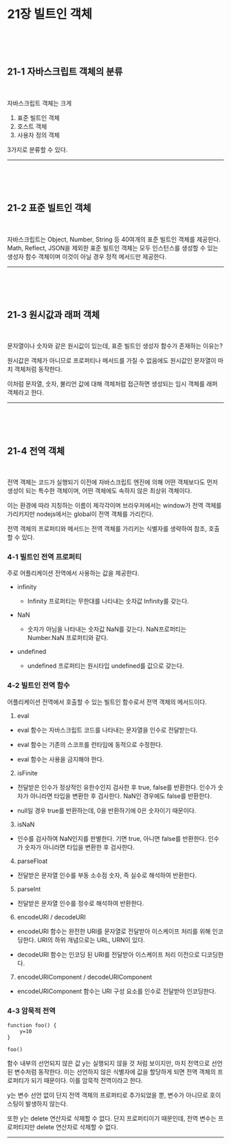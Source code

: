 # 21장 빌트인 객체

<br>
<br>
<br>

## 21-1 자바스크립트 객체의 분류

<br>

자바스크립트 객체는 크게

1. 표준 빌트인 객체
2. 호스트 객체
3. 사용자 정의 객체

3가지로 분류할 수 있다.

---

<br>
<br>
<br>

## 21-2 표준 빌트인 객체

<br>

자바스크립트는 Object, Number, String 등 40여개의 표준 빌트인 객체를 제공한다.
Math, Reflect, JSON을 제외한 표준 빌트인 객체는 모두 인스턴스를 생성할 수 있는 생성자 함수 객체이며 이것이 아닐 경우 정적 메서드만 제공한다.

---

<br>
<br>
<br>

## 21-3 원시값과 래퍼 객체

<br>

문자열이나 숫자와 같은 원시값이 있는데, 표준 빌트인 생성자 함수가 존재하는 이유는?

원시값은 객체가 아니므로 프로퍼티나 메서드를 가질 수 없음에도 원시값인 문자열이 마치 객체처럼 동작한다.

이처럼 문자열, 숫자, 불리언 값에 대해 객체처럼 접근하면 생성되는 임시 객체를 래퍼 객체라고 한다.

---

<br>
<br>
<br>

## 21-4 전역 객체

<br>

전역 객체는 코드가 실행되기 이전에 자바스크립트 엔진에 의해 어떤 객체보다도 먼저 생성이 되는 특수한 객체이며, 어떤 객체에도 속하지 않은 최상위 객체이다.

이는 환경에 따라 지칭하는 이름이 제각각이며 브라우저에서는 window가 전역 객체를 가리키지만 nodejs에서는 global이 전역 객체를 가리킨다.

전역 객체의 프로퍼티와 메서드는 전역 객체를 가리키는 식별자를 생략하여 참조, 호출할 수 있다.

### 4-1 빌트인 전역 프로퍼티

주로 어플리케이션 전역에서 사용하는 값을 제공한다.

- infinity

  - Infinity 프로퍼티는 무한대를 나타내는 숫자값 Infinity를 갖는다.

- NaN

  - 숫자가 아님을 나타내는 숫자값 NaN를 갖는다. NaN프로퍼티는 Number.NaN 프로퍼티와 같다.

- undefined

  - undefined 프로퍼티는 원시타입 undefined를 값으로 갖는다.

### 4-2 빌트인 전역 함수

어플리케이션 전역에서 호출할 수 있는 빌트인 함수로서 전역 객체의 메서드이다.

1. eval

- eval 함수는 자바스크립트 코드를 나타내는 문자열을 인수로 전달받는다.

- eval 함수는 기존의 스코프를 런타임에 동적으로 수정한다.

- eval 함수는 사용을 금지해야 한다.

2. isFinite

- 전달받은 인수가 정상적인 유한수인지 검사한 후 true, false를 반환한다. 인수가 숫자가 아니라면 타입을 변환한 후 검사한다. NaN인 경우에도 false를 반환한다.

- null일 경우 true를 반환하는데, 0을 반환하기에 0은 숫자이기 때문이다.

3. isNaN

- 인수를 검사하여 NaN인지를 판별한다. 기면 true, 아니면 false를 반환한다. 인수가 숫자가 아니라면 타입을 변환한 후 검사한다.

4. parseFloat

- 전달받은 문자열 인수를 부동 소수점 숫자, 즉 실수로 해석하여 반환한다.

5. parseInt

- 전달받은 문자열 인수를 정수로 해석하여 반환한다.

6. encodeURI / decodeURI

- encodeURI 함수는 완전한 URI를 문자열로 전달받아 이스케이프 처리를 위해 인코딩한다. URI의 하위 개념으로는 URL, URN이 있다.

- decodeURI 함수는 인코딩 된 URI를 전달받아 이스케이프 처리 이전으로 디코딩한다.

7. encodeURIComponent / decodeURIComponent

- encodeURIComponent 함수는 URI 구성 요소를 인수로 전달받아 인코딩한다.

### 4-3 암묵적 전역

```
function foo() {
    y=10
}

foo()
```

함수 내부의 선언되지 않은 값 y는 실행되지 않을 것 처럼 보이지만, 마치 전역으로 선언된 변수처럼 동작한다. 이는 선언하지 않은 식별자에 값을 할당하게 되면 전역 객체의 프로퍼티가 되기 때문이다. 이를 암묵적 전역이라고 한다.

y는 변수 선언 없이 단지 전역 객체의 프로퍼티로 추가되었을 뿐, 변수가 아니므로 호이스팅이 발생하지 않는다.

또한 y는 delete 연산자로 삭제할 수 없다. 단지 프로퍼티이기 때문인데, 전역 변수는 프로퍼티지만 delete 연산자로 삭제할 수 없다.

---
